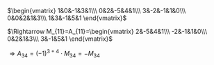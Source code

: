 $\begin{vmatrix}  
1&0&-1&3&1\\\  
0&2&-5&4&1\\\  
3&-2&-1&1&0\\\  
0&0&2&1&3\\\  
1&3&-1&5&1  
\end{vmatrix}$  
  
$\Rightarrow M_{11}=A_{11}=\begin{vmatrix}  
2&-5&4&1\\\  
-2&-1&1&0\\\  
0&2&1&3\\\  
3&-1&5&1  
\end{vmatrix}$  
  
$\Rightarrow  
A_{34}=(-1)^{3+4}\cdot M_{34}=-M_{34}$  
